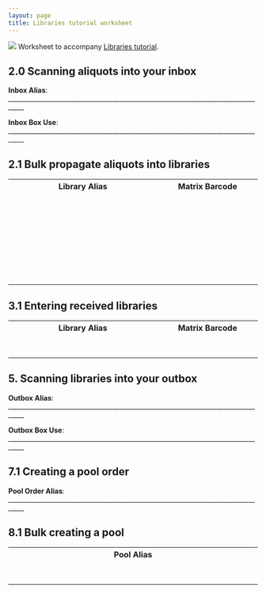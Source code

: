 ```yaml
---
layout: page
title: Libraries tutorial worksheet
---
```




<img src="pics/blue_pencil.png"> Worksheet to accompany [Libraries tutorial](3-0-libraries).

## 2.0 Scanning aliquots into your inbox

**Inbox Alias**: ___________________________________________________________________________________

**Inbox Box Use**: ___________________________________________________________________________________

## 2.1 Bulk propagate aliquots into libraries

<table>
<tr><th>Library Alias</th><th>Matrix Barcode</th></tr>
<tr><td width="500">&nbsp;<br>&nbsp;</td><td width="300">&nbsp;<br>&nbsp;</td></tr>
<tr><td>&nbsp;<br>&nbsp;</td><td>&nbsp;<br>&nbsp;</td></tr>
<tr><td>&nbsp;<br>&nbsp;</td><td>&nbsp;<br>&nbsp;</td></tr>
<tr><td>&nbsp;<br>&nbsp;</td><td>&nbsp;<br>&nbsp;</td></tr>
</table>


## 3.1 Entering received libraries

<table>
<tr><th>Library Alias</th><th>Matrix Barcode</th></tr>
<tr><td width="500">&nbsp;<br>&nbsp;</td><td width="300">&nbsp;<br>&nbsp;</td></tr>
</table>


## 5. Scanning libraries into your outbox

**Outbox Alias**: ___________________________________________________________________________________

**Outbox Box Use**: ___________________________________________________________________________________


## 7.1 Creating a pool order

**Pool Order Alias**: ___________________________________________________________________________________


## 8.1 Bulk creating a pool

<table>
<tr><th>Pool Alias</th></tr>
<tr><td width="500">&nbsp;<br>&nbsp;</td></tr>
</table>


